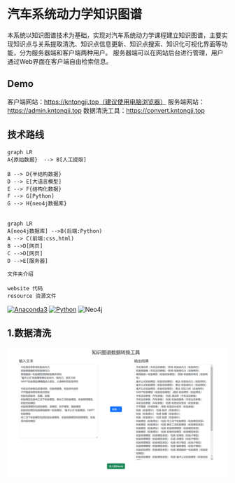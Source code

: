 # 汽车系统动力学知识图谱

本系统以知识图谱技术为基础，实现对汽车系统动力学课程建立知识图谱，主要实现知识点与关系提取清洗、知识点信息更新、知识点搜索、知识化可视化界面等功能，分为服务器端和客户端两种用户。 服务器端可以在网站后台进行管理，用户通过Web界面在客户端自由检索信息。
## Demo

客户端网站：https://kntongji.top（建议使用电脑浏览器）
服务端网站：https://admin.kntongji.top
数据清洗工具：https://convert.kntongji.top



## 技术路线
```mermaid
graph LR
A{原始数据}  --> B[人工提取]

B --> D{半结构数据}
D --> E[大语言模型]
E --> F{结构化数据}
F --> G[Python]
G --> H{neo4j数据库}
```
```mermaid

graph LR
A[neo4j数据库] -->B(后端:Python)
A --> C(前端:css,html)
B -->D[网页]
C -->D[网页]
D -->E[服务器]
```


```powershell
文件夹介绍

website 代码
resource 资源文件
```

<p>
    <a href="https://www.anaconda.com/products/individual#Downloads"><img src="https://img.shields.io/badge/Anaconda3-24.9.2-44a833?logo=anaconda&style=flat" alt="Anaconda3"/></a>
    <a href="https://www.python.org/downloads/windows/"><img src="https://img.shields.io/badge/Python-3.12.7-3975a5?logo=python&style=flat" alt="Python"/></a>
<img src="https://img.shields.io/badge/Neo4j-5.25.1-6dce9d?logo=neo4j&style=flat" alt="Neo4j"/></a>
   

## 1.数据清洗
![原始数据](https://github.com/gxhoo1/Knowledge_Graph/blob/main/data/%E6%95%B0%E6%8D%AE%E6%B8%85%E6%B4%97.png?raw=true)   
    
